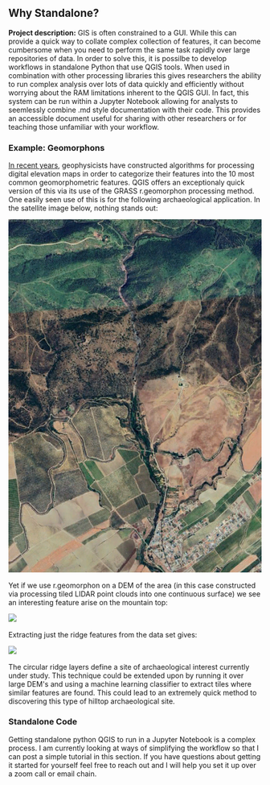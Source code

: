 ## Why Standalone?

**Project description:** GIS is often constrained to a GUI. While this can provide a quick way to collate complex collection of features, it can become cumbersome when you need to perform the same task rapidly over large repositories of data. In order to solve this, it is possilbe to develop workflows in standalone Python that use QGIS tools. When used in combination with other processing libraries this gives researchers the ability to run complex analysis over lots of data quickly and efficiently without worrying about the RAM limitations inherent to the QGIS GUI. In fact, this system can be run within a Jupyter Notebook allowing for analysts to seemlessly combine .md style documentation with their code. This provides an accessible document useful for sharing with other researchers or for teaching those unfamiliar with your workflow. 

### Example: Geomorphons

[In recent years](https://www.sciencedirect.com/science/article/abs/pii/S0169555X12005028), geophysicists have constructed algorithms for processing digital elevation maps in order to categorize their features into the 10 most common geomorphometric features. QGIS offers an exceptionaly quick version of this via its use of the GRASS r.geomorphon processing method. One easily seen use of this is for the following archaeological application. In the satellite image below, nothing stands out:

<img src="images/morphs/SAT.png?raw=true"/>

Yet if we use r.geomorphon on a DEM of the area (in this case constructed via processing tiled LIDAR point clouds into one continuous surface) we see an interesting feature arise on the mountain top:

<img src="images/morphs/MORPH.tif?raw=true"/>

Extracting just the ridge features from the data set gives:

<img src="images/morphs/Ridge.tif?raw=true"/>

The circular ridge layers define a site of archaeological interest currently under study. This technique could be extended upon by running it over large DEM's and using a machine learning classifier to extract tiles where similar features are found. This could lead to an extremely quick method to discovering this type of hilltop archaeological site. 

### Standalone Code

Getting standalone python QGIS to run in a Jupyter Notebook is a complex process. I am currently looking at ways of simplifying the workflow so that I can post a simple tutorial in this section. If you have questions about getting it started for yourself feel free to reach out and I will help you set it up over a zoom call or email chain. 
